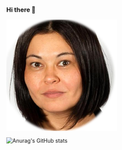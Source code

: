 ### Hi there 👋

![Cover](https://github.com/alerafart/alerafart/blob/main/img/alex.png)

![Anurag's GitHub stats](https://github-readme-stats.vercel.app/api?username=alerafart&count_private=true)
<!--
**alerafart/alerafart** is a ✨ _special_ ✨ repository because its `README.md` (this file) appears on your GitHub profile.

Here are some ideas to get you started:

- 🔭 I’m currently working on ...
- 🌱 I’m currently learning ...
- 👯 I’m looking to collaborate on ...
- 🤔 I’m looking for help with ...
- 💬 Ask me about ...
- 📫 How to reach me: ...
- 😄 Pronouns: ...
- ⚡ Fun fact: ...
-->
